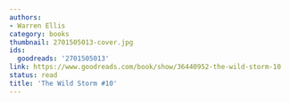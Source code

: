 ```yaml
---
authors:
- Warren Ellis
category: books
thumbnail: 2701505013-cover.jpg
ids:
  goodreads: '2701505013'
link: https://www.goodreads.com/book/show/36440952-the-wild-storm-10
status: read
title: 'The Wild Storm #10'
---
```

